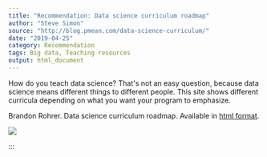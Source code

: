 ```yaml
---
title: "Recommendation: Data science curriculum roadmap"
author: "Steve Simon"
source: "http://blog.pmean.com/data-science-curriculum/"
date: "2019-04-25"
category: Recommendation
tags: Big data, Teaching resources
output: html_document
---
```


How do you teach data science? That's not an easy question, because data
science means different things to different people. This site shows
different curricula depending on what you want your program to
emphasize.

<!---More--->

Brandon Rohrer. Data science curriculum roadmap. Available in [html
format](https://github.com/brohrer/academic_advisory/blob/master/curriculum_roadmap.md).

![](../../../images/data-science-curriculum01.png)


:::

